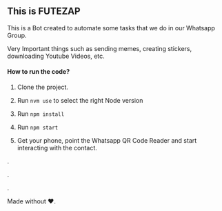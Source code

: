 ﻿## This is FUTEZAP

This is a Bot created to automate some tasks that we do in our Whatsapp Group.

Very Important things such as sending memes, creating stickers, downloading Youtube Videos, etc.

#### How to run the code?

1. Clone the project.

2. Run `nvm use` to select the right Node version

3. Run `npm install`

4. Run `npm start`

5. Get your phone, point the Whatsapp QR Code Reader and start interacting with the contact.

.

.

.

Made without ❤.
